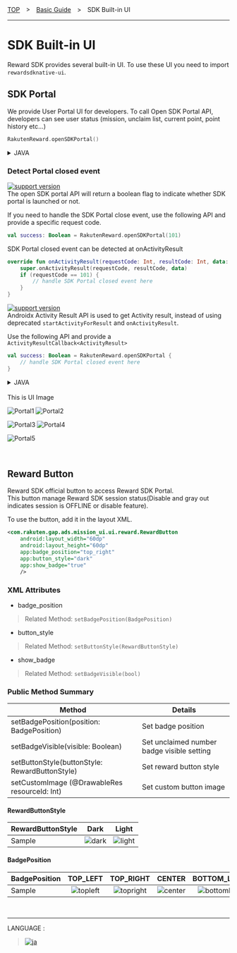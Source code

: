 [TOP](/README.md#top)　>　[Basic Guide](./README.md)　>　SDK Built-in UI  

---  
 
 # SDK Built-in UI  
 Reward SDK provides several built-in UI. To use these UI you need to import `rewardsdknative-ui`.  

 ## SDK Portal  
 We provide User Portal UI for developers. To call Open SDK Portal API, developers can see user status (mission, unclaim list, current point, point history etc...)

```kotlin
RakutenReward.openSDKPortal()
```  
<details>
    <summary>JAVA</summary>  

```java
RakutenRewardExtensionKt.openSDKPortal(RakutenReward.INSTANCE);
```
</details>  

### Detect Portal closed event  
[![support version](http://img.shields.io/badge/ui-2.4.0+-blue.svg?style=flat)](/doc/history/README.md#version-240)  
The open SDK portal API will return a boolean flag to indicate whether SDK portal is launched or not.

If you need to handle the SDK Portal close event, use the following API and provide a specific request code.
```kotlin
val success: Boolean = RakutenReward.openSDKPortal(101)
```
SDK Portal closed event can be detected at onActivityResult
```kotlin
override fun onActivityResult(requestCode: Int, resultCode: Int, data: Intent?) {
    super.onActivityResult(requestCode, resultCode, data)
    if (requestCode == 101) {
        // handle SDK Portal closed event here
    }
}
```  

[![support version](http://img.shields.io/badge/ui-3.4.2+-blue.svg?style=flat)](https://github.com/rakuten-ads/Rakuten-Reward-Native-Android/releases/tag/rel_20221202_v3_4_2)  
Androidx Activity Result API is used to get Activity result, instead of using deprecated `startActivityForResult` and `onActivityResult`.

Use the following API and provide a `ActivityResultCallback<ActivityResult>`
```kotlin
val success: Boolean = RakutenReward.openSDKPortal {
    // handle SDK Portal closed event here
}
```  
<details>
    <summary>JAVA</summary>  

```java
boolean success = RakutenRewardExtensionKt.openSDKPortal(RakutenReward.INSTANCE, result -> {
    // handle SDK Portal closed event here
});
```
</details>  
<br>  
This is UI Image

![Portal1](Portal1.png)  ![Portal2](Portal2.png)

![Portal3](Portal3.png)  ![Portal4](Portal4.png)

![Portal5](Portal5.png)

<br>  

## Reward Button  
Reward SDK official button to access Reward SDK Portal.  
This button manage Reward SDK session status(Disable and gray out indicates session is OFFLINE or disable feature).  

To use the button, add it in the layout XML.  
```xml
<com.rakuten.gap.ads.mission_ui.ui.reward.RewardButton
    android:layout_width="60dp"
    android:layout_height="60dp"
    app:badge_position="top_right"
    app:button_style="dark"
    app:show_badge="true" 
    />
```  
### XML Attributes
* badge_position  
> Related Method: `setBadgePosition(BadgePosition)`  
* button_style  
> Related Method: `setButtonStyle(RewardButtonStyle)`  
* show_badge  
> Related Method: `setBadgeVisible(bool)`  

### Public Method Summary  
| Method                                         | Details                                    |
|------------------------------------------------|--------------------------------------------|
| setBadgePosition(position: BadgePosition)      | Set badge position                         |
| setBadgeVisible(visible: Boolean)              | Set unclaimed number badge visible setting |
| setButtonStyle(buttonStyle: RewardButtonStyle) | Set reward button style                    |
| setCustomImage (@DrawableRes resourceId: Int)  | Set custom button image                    |  

#### RewardButtonStyle  
| RewardButtonStyle | Dark | Light |
| :--- | :----: | :----: |
| Sample | ![dark](./button/dark.png) | ![light](./button/light.png) |  

#### BadgePosition  
| BadgePosition | TOP_LEFT | TOP_RIGHT | CENTER | BOTTOM_LEFT | BOTTOM_RIGHT |
| :--- | :----: | :----: | :----: | :----: | :----: |
| Sample | ![topleft](./button/top_left.png) | ![topright](./button/top_right.png) | ![center](./button/center.png) | ![bottomleft](./button/bottom_left.png) | ![bottomright](./button/bottom_right.png) |        

<br>  

---
LANGUAGE :
> [![ja](../lang/ja.png)](../ja/basic/SdkPortal.md)